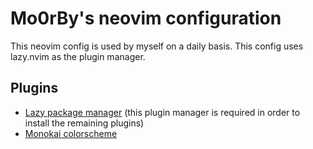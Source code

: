 # Mo0rBy's neovim configuration

This neovim config is used by myself on a daily basis. This config uses lazy.nvim as the plugin manager.

## Plugins

- [Lazy package manager](https://github.com/folke/lazy.nvim) (this plugin manager is required in order to install the remaining plugins)
- [Monokai colorscheme](https://github.com/tanvirtin/monokai.nvim)
